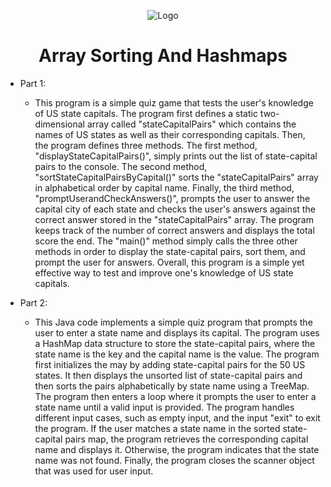 <p align="center">
<img src="https://i.imgur.com/XRFSxb8.png" alt="Logo"/>
</p>

<h1 align="center">Array Sorting And Hashmaps</h1>


- Part 1: 
  - This program is a simple quiz game that tests the user's knowledge of US state capitals. The program first
defines a static two-dimensional array called "stateCapitalPairs" which contains the names of US states as
well as their corresponding capitals. Then, the program defines three methods. The first method, 
"displayStateCapitalPairs()", simply prints out the list of state-capital pairs to the console. The second
method, "sortStateCapitalPairsByCapital()" sorts the "stateCapitalPairs" array in alphabetical order by 
capital name. Finally, the third method, "promptUserandCheckAnswers()", prompts the user to answer the 
capital city of each state and checks the user's answers against the correct answer stored in the 
"stateCapitalPairs" array. The program keeps track of the number of correct answers and displays the total
score the end. The "main()" method simply calls the three other methods in order to display the 
state-capital pairs, sort them, and prompt the user for answers. Overall, this program is a simple yet 
effective way to test and improve one's knowledge of US state capitals.

- Part 2:
  - This Java code implements a simple quiz program that prompts the user to enter a state name and displays its 
capital. The program uses a HashMap data structure to store the state-capital pairs, where the state name is the
key and the capital name is the value. The program first initializes the may by adding state-capital pairs for 
the 50 US states. It then displays the unsorted list of state-capital pairs and then sorts the pairs 
alphabetically by state name using a TreeMap. The program then enters a loop where it prompts the user to enter 
a state name until a valid input is provided. The program handles different input cases, such as empty input, 
and the input "exit" to exit the program. If the user matches a state name in the sorted state-capital pairs map,
the program retrieves the corresponding capital name and displays it. Otherwise, the program indicates that the 
state name was not found. Finally, the program closes the scanner object that was used for user input. 
